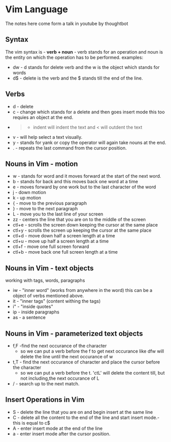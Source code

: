# Vim Language 
The notes here come form a talk in youtube by thoughtbot 

## Syntax 
The vim syntax is -  **verb + noun** - verb stands for an operation and noun is 
the entity on which the operation has to be performed.
examples: 
* dw  - d stands for delete verb and the w is the object which stands for words
* d$  - delete is the verb and the $ stands till the end of the line. 

## Verbs 
* d - delete 
* c - change which stands for a delete and then goes insert mode this too requies an object at the end.
* > - indent will indent the text and < will outdent the text  
* v - will help select a text visually.
* y - stands for yank or copy the operator will again take nouns at the end. 
* . - repeats the last command from the cursor position. 

## Nouns in Vim - motion 
* w - stands for word and it moves forward at the start of the next word. 
* b - stands for back and this moves back one word at a time 
* e - moves forward by one work but to the last character of the word
* j - down motion 
* k - up motion 
* { - move to the previous paragraph 
* } - move to the next paragraph 
* L - move you to the last line of your screen 
* zz - centers the line that you are on to the middle of the screen 
* ctl+e - scrolls the screen down keeping the cursor at the same place 
* ctl+y - scrolls the screen up keeping the cursor at the same place 
* ctl+d - move down half a screen length at a time 
* ctl+u - move up half a screen length at a time 
* ctl+f - move one full screen forward 
* ctl+b - move back one full screen length at a time

## Nouns in Vim - text objects 
working with tags, words, paragraphs 
* iw - "inner word" (works from anywhere in the word) this can be a object of verbs mentioned above. 
* it - "inner tags" (content withing the tags) 
* i"  - "inside quotes" 
* ip  - inside paragraphs 
* as - a sentence 

## Nouns in Vim - parameterized text objects 
* f,F -find the next occurance of the character
    * so we can put a verb before the f to get next occurance like dfw will delete the line until the next occurance of w 
* t,T - find the next occurance of character and place the cursor before the character
    * so we can put a verb before the t. 'ctL' will delete the content till, but not including,the next occurance of L 
* / - search up to the next match. 

## Insert Operations in Vim 
* S - delete the line that you are on and begin insert at the same line
* C - delete all the content to the end of the line and start insert mode.- this is equal to c$ 
* A - enter insert mode at the end of the line 
* a - enter insert mode after the cursor position. 
